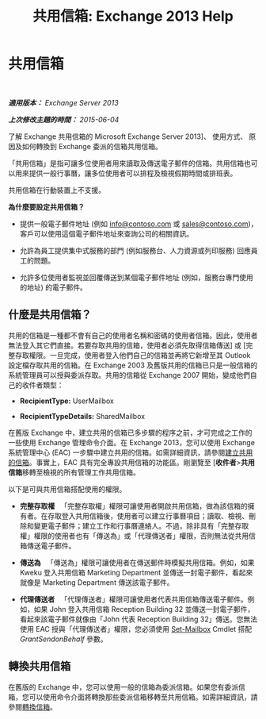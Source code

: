 ﻿---
title: '共用信箱: Exchange 2013 Help'
TOCTitle: 共用信箱
ms:assetid: 1d71c01b-e261-408e-a633-1d1c9d00032a
ms:mtpsurl: https://technet.microsoft.com/zh-tw/library/JJ150498(v=EXCHG.150)
ms:contentKeyID: 50472771
ms.date: 05/21/2018
mtps_version: v=EXCHG.150
ms.translationtype: MT
---

# 共用信箱

 

_**適用版本：** Exchange Server 2013_

_**上次修改主題的時間：** 2015-06-04_

了解 Exchange 共用信箱的 Microsoft Exchange Server 2013\]、 使用方式、 原因及如何轉換到 Exchange 委派的信箱共用信箱。

「共用信箱」是指可讓多位使用者用來讀取及傳送電子郵件的信箱。共用信箱也可以用來提供一般行事曆，讓多位使用者可以排程及檢視假期時間或排班表。

共用信箱在行動裝置上不支援。

**為什麼要設定共用信箱？**

  - 提供一般電子郵件地址 (例如 info@contoso.com 或 sales@contoso.com)，客戶可以使用這個電子郵件地址來查詢公司的相關資訊。

  - 允許為員工提供集中式服務的部門 (例如服務台、人力資源或列印服務) 回應員工的問題。

  - 允許多位使用者監視並回覆傳送到某個電子郵件地址 (例如，服務台專門使用的地址) 的電子郵件。

## 什麼是共用信箱？

共用的信箱是一種都不會有自己的使用者名稱和密碼的使用者信箱。因此，使用者無法登入其它們直接。若要存取共用的信箱，使用者必須先取得信箱傳送\] 或 \[完整存取權限。一旦完成，使用者登入他們自己的信箱並再將它新增至其 Outlook 設定檔存取共用的信箱。在 Exchange 2003 及舊版共用的信箱已只是一般信箱的系統管理員可以授與委派存取。共用的信箱從 Exchange 2007 開始，變成他們自己的收件者類型：

  - **RecipientType:**  UserMailbox

  - **RecipientTypeDetails:**  SharedMailbox

在舊版 Exchange 中，建立共用的信箱已多步驟的程序之前，才可完成之工作的一些使用 Exchange 管理命令介面。在 Exchange 2013，您可以使用 Exchange 系統管理中心 (EAC) 一步驟中建立共用的信箱。如需詳細資訊，請參閱[建立共用的信箱](create-a-shared-mailbox-exchange-2013-help.md)。事實上，EAC 具有完全專設共用信箱的功能區。剛瀏覽至 \[**收件者**\>**共用信箱**移轉至檢視的所有管理工作共用信箱。

以下是可與共用信箱搭配使用的權限。

  - **完整存取權**   「完整存取權」權限可讓使用者開啟共用信箱，做為該信箱的擁有者。在存取登入共用信箱後，使用者可以建立行事曆項目；讀取、檢視、刪除和變更電子郵件；建立工作和行事曆連絡人。不過，除非具有「完整存取權」權限的使用者也有「傳送為」或「代理傳送者」權限，否則無法從共用信箱傳送電子郵件。

  - **傳送為**   「傳送為」權限可讓使用者在傳送郵件時模擬共用信箱。例如，如果 Kweku 登入共用信箱 Marketing Department 並傳送一封電子郵件，看起來就像是 Marketing Department 傳送該電子郵件。

  - **代理傳送者**   「代理傳送者」權限可讓使用者代表共用信箱傳送電子郵件。例如，如果 John 登入共用信箱 Reception Building 32 並傳送一封電子郵件，看起來該電子郵件就像由「John 代表 Reception Building 32」傳送。您無法使用 EAC 授與「代理傳送者」權限，您必須使用 [Set-Mailbox](https://technet.microsoft.com/zh-tw/library/bb123981\(v=exchg.150\)) Cmdlet 搭配 *GrantSendonBehalf* 參數。

## 轉換共用信箱

在舊版的 Exchange 中，您可以使用一般的信箱為委派信箱。如果您有委派信箱，您可以使用命令介面將轉換那些委派信箱移轉至共用信箱。如需詳細資訊，請參閱[轉換信箱](https://docs.microsoft.com/zh-tw/exchange/recipients-in-exchange-online/manage-user-mailboxes/convert-a-mailbox)。


